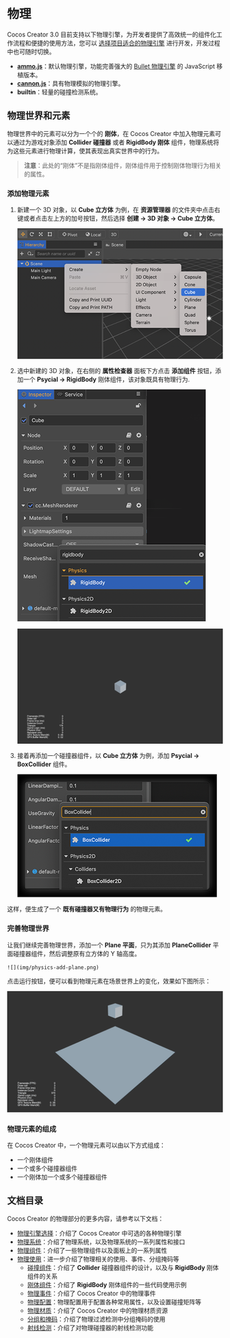 # 物理

Cocos Creator 3.0 目前支持以下物理引擎，为开发者提供了高效统一的组件化工作流程和便捷的使用方法，您可以 [选择项目适合的物理引擎](physics-item.md) 进行开发，开发过程中也可随时切换。

- [**ammo.js**](https://github.com/cocos-creator/ammo.js)：默认物理引擎，功能完善强大的 [Bullet 物理引擎](https://pybullet.org/wordpress/) 的 JavaScript 移植版本。
- [**cannon.js**](https://github.com/cocos-creator/cannon.js)：具有物理模拟的物理引擎。
- **builtin**：轻量的碰撞检测系统。

## 物理世界和元素

物理世界中的元素可以分为一个个的 **刚体**，在 Cocos Creator 中加入物理元素可以通过为游戏对象添加 **Collider 碰撞器** 或者 **RigidBody 刚体** 组件，物理系统将为这些元素进行物理计算，使其表现出真实世界中的行为。

> **注意**：此处的“刚体”不是指刚体组件，刚体组件用于控制刚体物理行为相关的属性。

### 添加物理元素

1. 新建一个 3D 对象，以 **Cube 立方体** 为例，在 **资源管理器** 的文件夹中点击右键或者点击左上方的加号按钮，然后选择 **创建 -> 3D 对象 -> Cube 立方体**。

    ![add-cube](img/physics-add-cube.png)

2. 选中新建的 3D 对象，在右侧的 **属性检查器** 面板下方点击 **添加组件** 按钮，添加一个 **Psycial -> RigidBody** 刚体组件，该对象既具有物理行为.

    ![add-rigidbody](img/physics-add-rigidbody.png)

    ![with-rigidbody](img/physics-with-rigidbody.gif)

3. 接着再添加一个碰撞器组件，以 **Cube 立方体** 为例，添加 **Psycial -> BoxCollider** 组件。

    ![add-boxcollider](img/physics-add-boxcollider.png)

这样，便生成了一个 **既有碰撞器又有物理行为** 的物理元素。

### 完善物理世界

让我们继续完善物理世界，添加一个 **Plane 平面**，只为其添加 **PlaneCollider** 平面碰撞器组件，然后调整原有立方体的 Y 轴高度。

    ![](img/physics-add-plane.png)

点击运行按钮，便可以看到物理元素在场景世界上的变化，效果如下图所示：

![scene-movement](img/physics-scene-movement.gif)

### 物理元素的组成

在 Cocos Creator 中，一个物理元素可以由以下方式组成：

- 一个刚体组件
- 一个或多个碰撞器组件
- 一个刚体加一个或多个碰撞器组件

## 文档目录

Cocos Creator 的物理部分的更多内容，请参考以下文档：

- [物理引擎选择](physics-item.md)：介绍了 Cocos Creator 中可选的各种物理引擎
- [物理系统](physics-system.md)：介绍了物理系统，以及物理系统的一系列属性和接口
- [物理组件](physics-component.md)：介绍了一些物理组件以及面板上的一系列属性
- [物理使用](physics-use.md)：进一步介绍了物理相关的使用、事件、分组掩码等
    - [碰撞组件](physics-collider.md)：介绍了 **Collider** 碰撞器组件的设计，以及与 **RigidBody** 刚体组件的关系
    - [刚体组件](physics-rigidbody.md)：介绍了 **RigidBody** 刚体组件的一些代码使用示例
    - [物理事件](physics-event.md)：介绍了 Cocos Creator 中的物理事件
    - [物理配置](physics-configs.md)：物理配置用于配置各种常用属性，以及设置碰撞矩阵等
    - [物理材质](physics-material.md)：介绍了 Cocos Creator 中的物理材质资源
    - [分组和掩码](physics-group-mask.md)：介绍了物理过滤检测中分组掩码的使用
    - [射线检测](physics-raycast.md)：介绍了对物理碰撞器的射线检测功能
